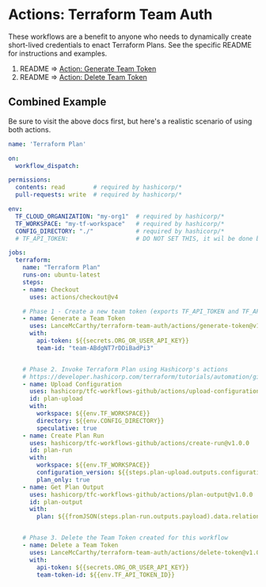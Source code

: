 # Actions: Terraform Team Auth

These workflows are a benefit to anyone who needs to dynamically create short-lived credentials to enact Terraform Plans. See the specific README for instructions and examples.

1. README => [Action: Generate Team Token](https://github.com/LanceMcCarthy/terraform-team-auth/blob/main/actions/generate-token/README.md)
2. README => [Action: Delete Team Token](https://github.com/LanceMcCarthy/terraform-team-auth/blob/main/actions/delete-token/README.md)

## Combined Example

Be sure to visit the above docs first, but here's a realistic scenario of using both actions.

```yaml
name: 'Terraform Plan'

on:
  workflow_dispatch:

permissions:  
  contents: read        # required by hashicorp/*
  pull-requests: write  # required by hashicorp/*

env:
  TF_CLOUD_ORGANIZATION: "my-org1"  # required by hashicorp/*
  TF_WORKSPACE: "my-tf-workspace"   # required by hashicorp/*
  CONFIG_DIRECTORY: "./"            # required by hashicorp/*
  # TF_API_TOKEN:                   # DO NOT SET THIS, it wil be done by step 1

jobs:
  terraform:
    name: "Terraform Plan"
    runs-on: ubuntu-latest
    steps:
    - name: Checkout
      uses: actions/checkout@v4

    # Phase 1 - Create a new team token (exports TF_API_TOKEN and TF_API_TOKEN_ID environment variables)
    - name: Generate a Team Token
      uses: LanceMcCarthy/terraform-team-auth/actions/generate-token@v1.0.0
      with:
        api-token: ${{secrets.ORG_OR_USER_API_KEY}}
        team-id: "team-ABdgNT7rDDiBadPi3"


    # Phase 2. Invoke Terraform Plan using Hashicorp's actions
    # https://developer.hashicorp.com/terraform/tutorials/automation/github-actions
    - name: Upload Configuration
      uses: hashicorp/tfc-workflows-github/actions/upload-configuration@v1.0.0
      id: plan-upload
      with:
        workspace: ${{env.TF_WORKSPACE}}
        directory: ${{env.CONFIG_DIRECTORY}}
        speculative: true
    - name: Create Plan Run
      uses: hashicorp/tfc-workflows-github/actions/create-run@v1.0.0
      id: plan-run
      with:
        workspace: ${{env.TF_WORKSPACE}}
        configuration_version: ${{steps.plan-upload.outputs.configuration_version_id}}
        plan_only: true
    - name: Get Plan Output
      uses: hashicorp/tfc-workflows-github/actions/plan-output@v1.0.0
      id: plan-output
      with:
        plan: ${{fromJSON(steps.plan-run.outputs.payload).data.relationships.plan.data.id}}


    # Phase 3. Delete the Team Token created for this workflow
    - name: Delete a Team Token
      uses: LanceMcCarthy/terraform-team-auth/actions/delete-token@v1.0.0
      with:
        api-token: ${{secrets.ORG_OR_USER_API_KEY}}
        team-token-id: ${{env.TF_API_TOKEN_ID}} 
```